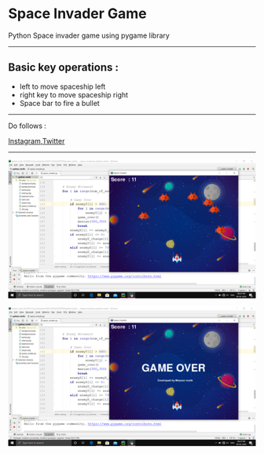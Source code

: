 # Space Invader Game
Python Space invader game using pygame library

---
## Basic key operations :

- left to move spaceship left
- right key to move spaceship right
- Space bar to fire a bullet

---
Do follows :

[Instagram](https://instagram.com/meezan_malikh/),[Twitter](https://mobile.twitter.com/meezan_malik)

---
!["screenshots"](readme_images/image1.png)

!["screenshots"](readme_images/image3.png)
